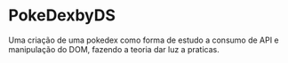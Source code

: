 # PokeDexbyDS
Uma criação de uma pokedex como forma de estudo a consumo de API e manipulação do DOM, fazendo a teoria dar luz a praticas.
